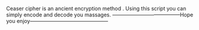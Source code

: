 Ceaser cipher is an ancient encryption method .
Using this script you can simply encode and decode you massages.
—————————————Hope you enjoy———————————————